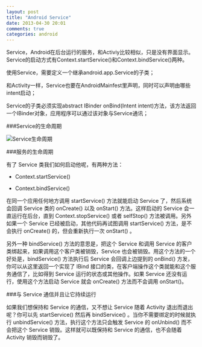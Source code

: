 ```yaml
---
layout: post
title: "Android Service"
date: 2013-04-30 20:01
comments: true
categories: android
---
```

Service，Android在后台运行的服务，和Activiy比较相似，只是没有界面显示。Service的启动方式有Context.startService()和Context.bindService()两种。
<!-- more -->

使用Service，需要定义一个继承android.app.Service的子类；

和Activity一样，Service也要在AndroidMainfest里声明，同时可以声明由哪些intent启动；

Service的子类必须实现abstract IBinder onBind(Intent intent)方法，该方法返回一个IBinder对象，应用程序可以通过该对象与Service通讯；

###Service的生命周期

![Service生命周期](http://img.my.csdn.net/uploads/201203/20/0_13322041884wH4.gif)






###服务的生命周期

有了 Service 类我们如何启动他呢，有两种方法：

- Context.startService()

- Context.bindService()

在同一个应用任何地方调用 startService() 方法就能启动 Service 了，然后系统会回调 Service 类的 onCreate() 以及 onStart() 方法。这样启动的 Service 会一直运行在后台，直到 Context.stopService() 或者 selfStop() 方法被调用。另外如果一个 Service 已经被启动，其他代码再试图调用 startService() 方法，是不会执行 onCreate() 的，但会重新执行一次 onStart() 。

另外一种 bindService() 方法的意思是，把这个 Service 和调用 Service 的客户类绑起来，如果调用这个客户类被销毁，Service 也会被销毁。用这个方法的一个好处是，bindService() 方法执行后 Service 会回调上边提到的 onBind() 方发，你可以从这里返回一个实现了 IBind 接口的类，在客户端操作这个类就能和这个服务通信了，比如得到 Service 运行的状态或其他操作。如果 Service 还没有运行，使用这个方法启动 Service 就会 onCreate() 方法而不会调用 onStart()。


###与 Service 通信并且让它持续运行

如果我们想保持和 Service 的通信，又不想让 Service 随着 Activity 退出而退出呢？你可以先 startService() 然后再 bindService() 。当你不需要绑定的时候就执行 unbindService() 方法，执行这个方法只会触发 Service 的 onUnbind() 而不会把这个 Service 销毁。这样就可以既保持和 Service 的通信，也不会随着 Activity 销毁而销毁了。